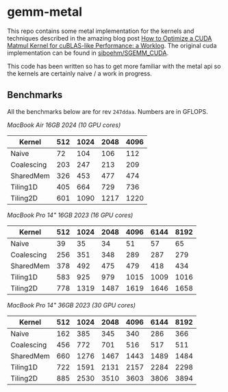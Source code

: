 # gemm-metal

This repo contains some metal implementation for the kernels and techniques
described in the amazing blog post [How to Optimize a CUDA Matmul Kernel for
cuBLAS-like Performance: a Worklog](https://siboehm.com/articles/22/CUDA-MMM).
The original cuda implementation can be found in
[siboehm/SGEMM_CUDA](https://github.com/siboehm/SGEMM_CUDA).

This code has been written so has to get more familiar with the metal api so
the kernels are certainly naive / a work in progress.

## Benchmarks

All the benchmarks below are for rev `247ddaa`. Numbers are in GFLOPS.

*MacBook Air 16GB 2024 (10 GPU cores)*

| Kernel | 512 | 1024 | 2048 | 4096 |
| ------ | --- | ---- | ---- | ---- |
| Naive      | 72 | 104 | 106 | 112 |
| Coalescing | 203 | 247 | 213 | 209 |
| SharedMem  | 326 | 453 | 477 | 474 |
| Tiling1D   | 405 | 664 | 729 | 736 |
| Tiling2D   | 601 | 1090 | 1217 | 1220 |


*MacBook Pro 14" 16GB 2023 (16 GPU cores)*

| Kernel | 512 | 1024 | 2048 | 4096 | 6144 | 8192 |
| ------ | --- | ---- | ---- | ---- | ---- | ---- |
| Naive  | 39 | 35 | 34 | 51 | 57 | 65 |
| Coalescing | 256 | 351 | 348 | 289 | 287 | 279 |
| SharedMem | 378 | 492 | 475 | 479 | 418 | 434 |
| Tiling1D | 583 | 925 | 979 | 1015 | 1009 | 1016 |
| Tiling2D | 778 | 1319 | 1487 | 1619 | 1646 | 1658 |

*MacBook Pro 14" 36GB 2023 (30 GPU cores)*

| Kernel | 512 | 1024 | 2048 | 4096 | 6144 | 8192 |
| ------ | --- | ---- | ---- | ---- | ---- | ---- |
| Naive  | 162 | 385 | 345 | 340 | 286 | 366 |
| Coalescing | 456 | 772 | 701 | 516 | 517 | 511 |
| SharedMem | 660 | 1276 | 1467 | 1443 | 1489 | 1484 |
| Tiling1D | 722 | 1591 | 2131 | 2157 | 2284 | 2298 |
| Tiling2D | 885 | 2530 | 3510 | 3603 | 3806 | 3894 |

